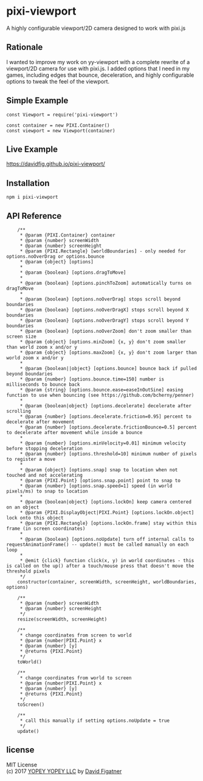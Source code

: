 # pixi-viewport
A highly configurable viewport/2D camera designed to work with pixi.js

## Rationale
I wanted to improve my work on yy-viewport with a complete rewrite of a viewport/2D camera for use with pixi.js. I added options that I need in my games, including edges that bounce, deceleration, and highly configurable options to tweak the feel of the viewport. 

## Simple Example

    const Viewport = require('pixi-viewport')

    const container = new PIXI.Container()
    const viewport = new Viewport(container)

## Live Example
https://davidfig.github.io/pixi-viewport/

## Installation

    npm i pixi-viewport

## API Reference
```
    /**
     * @param {PIXI.Container} container
     * @param {number} screenWidth
     * @param {number} screenHeight
     * @param {PIXI.Rectangle} [worldBoundaries] - only needed for options.noOverDrag or options.bounce
     * @param {object} [options]
     *
     * @param {boolean} [options.dragToMove]
     *
     * @param {boolean} [options.pinchToZoom] automatically turns on dragToMove
     *
     * @param {boolean} [options.noOverDrag] stops scroll beyond boundaries
     * @param {boolean} [options.noOverDragX] stops scroll beyond X boundaries
     * @param {boolean} [options.noOverDragY] stops scroll beyond Y boundaries
     * @param {boolean} [options.noOverZoom] don't zoom smaller than screen size
     * @param {object} [options.minZoom] {x, y} don't zoom smaller than world zoom x and/or y
     * @param {object} [options.maxZoom] {x, y} don't zoom larger than world zoom x and/or y
     *
     * @param {boolean||object} [options.bounce] bounce back if pulled beyond boundaries
     * @param {number} [options.bounce.time=150] number is milliseconds to bounce back
     * @param {string} [options.bounce.ease=easeInOutSine] easing function to use when bouncing (see https://github.com/bcherny/penner)
     *
     * @param {boolean|object} [options.decelerate] decelerate after scrolling
     * @param {number} [options.decelerate.friction=0.95] percent to decelerate after movement
     * @param {number} [options.decelerate.frictionBounce=0.5] percent to decelerate after movement while inside a bounce
     *
     * @param {number} [options.minVelocity=0.01] minimum velocity before stopping deceleration
     * @param {number} [options.threshold=10] minimum number of pixels to register a move
     *
     * @param {object} [options.snap] snap to location when not touched and not accelerating
     * @param {PIXI.Point} [options.snap.point] point to snap to
     * @param {number} [options.snap.speed=1] speed (in world pixels/ms) to snap to location
     *
     * @param {boolean|object} [options.lockOn] keep camera centered on an object
     * @param {PIXI.DisplayObject|PIXI.Point} [options.lockOn.object] lock onto this object
     * @param {PIXI.Rectangle} [options.lockOn.frame] stay within this frame (in screen coordinates)
     *
     * @param {boolean} [options.noUpdate] turn off internal calls to requestAnimationFrame() -- update() must be called manually on each loop
     *
     * @emit {click} function click(x, y) in world coordinates - this is called on the up() after a touch/mouse press that doesn't move the threshold pixels
     */
    constructor(container, screenWidth, screenHeight, worldBoundaries, options)

    /**
     * @param {number} screenWidth
     * @param {number} screenHeight
     */
    resize(screenWidth, screenHeight)

    /**
     * change coordinates from screen to world
     * @param {number|PIXI.Point} x
     * @param {number} [y]
     * @returns {PIXI.Point}
     */
    toWorld()

    /**
     * change coordinates from world to screen
     * @param {number|PIXI.Point} x
     * @param {number} [y]
     * @returns {PIXI.Point}
     */
    toScreen()

    /**
     * call this manually if setting options.noUpdate = true
     */
    update()
```
## license  
MIT License  
(c) 2017 [YOPEY YOPEY LLC](https://yopeyopey.com/) by [David Figatner](https://twitter.com/yopey_yopey/)
